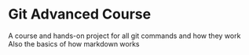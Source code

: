 # Git Advanced Course
A course and hands-on project for all git commands and how they work
Also the basics of how markdown works 
